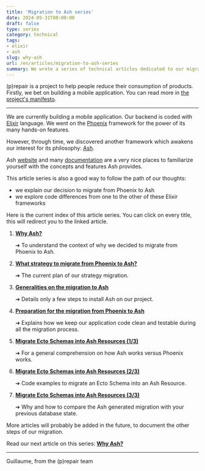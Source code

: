 ```yaml
---
title: 'Migration to Ash series'
date: 2024-05-31T00:00:00
draft: false
type: series
category: technical
tags:
- elixir
- ash
slug: why-ash
url: /en/articles/migration-to-ash-series
summary: We wrote a series of technical articles dedicated to our migration on the Ash framework, for our application backend written in Elixir.
---
```


(p)repair is a project to help people reduce their consumption of products. Firstly, we bet on building a mobile application. You can read more in [the project's manifesto](/en/manifesto).

---

We are currently building a mobile application. Our backend is coded with [Elixir](https://elixir-lang.org/) language. We went on the [Phoenix](https://www.phoenixframework.org/) framework for the power of its many hands-on features.

However, through time, we discovered another framework which awakens our interest for its philosophy: [Ash](https://ash-hq.org/).

Ash [website](https://ash-hq.org/) and many [documentation](https://hexdocs.pm/ash/get-started.html) are a very nice places to familiarize yourself with the concepts and features Ash provides.

This article series is also a good way to follow the path of our thoughts:
* we explain our decision to migrate from Phoenix to Ash
* we explore code differences from one to the other of these Elixir frameworks

Here is the current index of this article series. You can click on every title, this will redirect you to the linked article.


1. **[Why Ash?](/en/articles/why-ash)**

    ➔ To understand the context of why we decided to migrate from Phoenix to Ash.

2. **[What strategy to migrate from Phoenix to Ash?](/en/articles/what-strategy-to-migrate-from-phoenix-to-ash/)**

    ➔ The current plan of our strategy migration.

3. **[Generalities on the migration to Ash](/en/articles/generalities-on-the-migration-to-ash/)**

    ➔ Details only a few steps to install Ash on our project.

4. **[Preparation for the migration from Phoenix to Ash](/en/articles/prepare-the-phoenix-to-ash-migration/)**

    ➔ Explains how we keep our application code clean and testable during all the migration process.

5. **[Migrate Ecto Schemas into Ash Resources (1/3)](/en/articles/migrate-ecto-schemas-into-ash-resources-1/)**

    ➔ For a general comprehension on how Ash works versus Phoenix works.

6. **[Migrate Ecto Schemas into Ash Resources (2/3)](/en/articles/migrate-ecto-schemas-into-ash-resources-2/)**

    ➔ Code examples to migrate an Ecto Schema into an Ash Resource.

7. **[Migrate Ecto Schemas into Ash Resources (3/3)](/en/articles/migrate-ecto-schemas-into-ash-resources-3/)**

    ➔ Why and how to compare the Ash generated migration with your previous database state.

More articles will probably be added in the future, to document the other steps of our migration.

Read our next article on this series: **[Why Ash?](/en/articles/why-ash)**

---
Guillaume, from the (p)repair team
